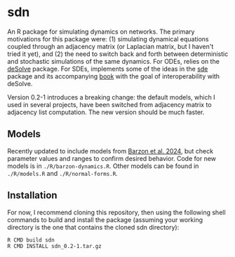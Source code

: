 # sdn

An R package for simulating dynamics on networks. The primary motivations for this package were: (1) simulating dynamical equations coupled through an adjacency matrix (or Laplacian matrix, but I haven't tried it yet), and (2) the need to switch back and forth between deterministic and stochastic simulations of the same dynamics. For ODEs, relies on the [deSolve](https://cran.r-project.org/package=deSolve) package. For SDEs, implements some of the ideas in the [sde](https://cran.r-project.org/package=sde) package and its accompanying [book](https://link.springer.com/book/10.1007/978-0-387-75839-8) with the goal of interoperability with deSolve. 

Version 0.2-1 introduces a breaking change: the default models, which I used in several projects, have been switched from adjacency matrix to adjacency list computation. The new version should be much faster. 

## Models

Recently updated to include models from [Barzon et al. 2024](https://github.com/gbarzon/jacobian_geometry), but check parameter values and ranges to confirm desired behavior. Code for new models is in `./R/barzon-dynamics.R`. Other models can be found in `./R/models.R` and `./R/normal-forms.R`. 

## Installation

For now, I recommend cloning this repository, then using the following shell commands to build and install the package (assuming your working directory is the one that contains the cloned sdn directory):

```sh
R CMD build sdn
R CMD INSTALL sdn_0.2-1.tar.gz
```

